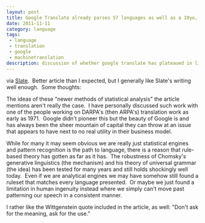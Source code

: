 ```yaml
---
layout: post
title: Google Translate already parses 57 languages as well as a 10yo, how good can it get?
date: 2011-11-11
category: language
tags:
 - language
 - translation
 - google
 - machinetranslation
description: discussion of whether google translate has plateaued in linguistic competence
---
```


<p>via <a href="http://www.slate.com/articles/technology/technology/2011/10/google_translate_will_google_s_computers_understand_languages_be.html" target="_blank">Slate</a>. &nbsp;Better article than I expected, but I generally like Slate's writing well enough. &nbsp;Some thoughts:</p>
<p>The ideas of these "newer methods of statistical analysis" the article mentions aren't really the case. &nbsp;I have personally discussed such work with one of the people working on DARPA's (then ARPA's) translation work as early as 1971. &nbsp;Google didn't pioneer this but the beauty of Google is and has always been the sheer mountain of capital they can throw at an issue that appears to have next to no real utility in their business model.</p>
<p>While for many it may seem obvious we are really just statistical engines and pattern recognition is the path to language, there is a reason that rule-based theory has gotten as far as it has. &nbsp;The robustness of Chomsky's generative linguistics (the mechanism) and his theory of universal grammar (the idea) has been tested for many years and still holds shockingly well today. &nbsp;Even if we are analytical engines we may have somehow still found a ruleset that matches every language presented. &nbsp;Or maybe we just found a limitation in human ingenuity instead where we simply can't move past patterning our speech in a consistent manner.</p>
<p>I rather like the <span>Wittgenstein quote included in the article, as well: "Don't ask for the meaning, ask for the use."</span></p>
